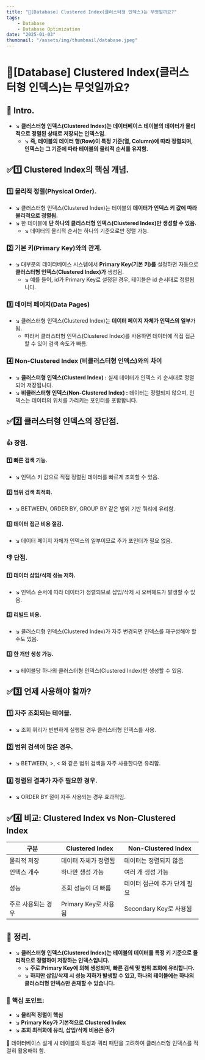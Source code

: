 ```yaml
---
title: "💾[Database] Clustered Index(클러스터형 인덱스)는 무엇일까요?"
tags:
    - Database
    - Database Optimization
date: "2025-01-03"
thumbnail: "/assets/img/thumbnail/database.jpeg"
---
```


# 💾[Database] Clustered Index(클러스터형 인덱스)는 무엇일까요?
## 📌 Intro.
- ↘︎ **클러스터형 인덱스(Clustered Index)는 데이터베이스 테이블의 데이터가 물리적으로 정렬된 상태로 저장되는 인덱스임.**
    - ↘︎ **즉, 테이블의 데이터 행(Row)이 특정 기준(열, Column)에 따라 정렬되며, 인덱스는 그 기준에 따라 테이블의 물리적 순서를 유지함.**

## ✅1️⃣ Clustered Index의 핵심 개념.
### 1️⃣ 물리적 정렬(Physical Order).
- ↘︎ 클러스터형 인덱스(Clustered Index)는 테이블의 **데이터가 인덱스 키 값에 따라 물리적으로 정렬됨.**
- ↘︎ 한 테이블에 **단 하나의 클러스터형 인덱스(Clustered Index)만 생성할 수 있음.**
    - ↘︎ 데이터의 물리적 순서는 하나의 기준으로만 정렬 가능.

### 2️⃣ 기본 키(Primary Key)와의 관계.
- ↘︎ 대부분의 데이터베이스 시스템에서 **Primary Key(기본 키)를** 설정하면 자동으로 **클러스터형 인덱스(Clustered Index)가** 생성됨.
    - ↘︎ 예를 들어, id가 Primary Key로 설정된 경우, 테이블은 id 순서대로 정렬됩니다.

### 3️⃣ 데이터 페이지(Data Pages)
- ↘︎ 클러스터형 인덱스(Clustered Index)는 **데이터 페이지 자체가 인덱스의 일부**가 됨.
    - 따라서 클러스터형 인덱스(Clustered Index)를 사용하면 데이터에 직접 접근할 수 있어 검색 속도가 빠름.

### 4️⃣ Non-Clustered Index (비클러스터형 인덱스)와의 차이
- ↘︎ **클러스터형 인덱스(Clusterd Index) :** 실제 데이터가 인덱스 키 순서대로 정렬되어 저장됩니다.
- ↘︎ **비클러스터형 인덱스(Non-Clustered Index) :** 데이터는 정렬되지 않으며, 인덱스는 데이터의 위치를 가리키는 포인터를 포함합니다.

## ✅2️⃣ 클러스터형 인덱스의 장단점.
### 👍 장점.
#### 1️⃣ 빠른 검색 기능.
- ↘︎ 인덱스 키 값으로 직접 정렬된 데이터를 빠르게 조회할 수 있음.

#### 2️⃣ 범위 검색 최적화.
- ↘︎ BETWEEN, ORDER BY, GROUP BY 같은 범위 기반 쿼리에 유리함.

#### 3️⃣ 데이터 접근 비용 절감.
- ↘︎ 데이터 페이지 자체가 인덱스의 일부이므로 추가 포인터가 필요 없음.

### 👎 단점.
#### 1️⃣ 데이터 삽입/삭제 성능 저하.
- ↘︎ 인덱스 순서에 따라 데이터가 정렬되므로 삽입/삭제 시 오버헤드가 발생할 수 있음.

#### 2️⃣ 리빌드 비용.
- ↘︎ 클러스터형 인덱스(Clustered Index)가 자주 변경되면 인덱스를 재구성해야 할 수도 있음.

#### 3️⃣ 한 개만 생성 가능.
- ↘︎ 테이블당 하나의 클러스터형 인덱스(Clustered Index)만 생성할 수 있음.

## ✅3️⃣ 언제 사용해야 할까?
### 1️⃣ 자주 조회되는 테이블.
- ↘︎ 조회 쿼리가 빈번하게 실행될 경우 클러스터형 인덱스를 사용.

### 2️⃣ 범위 검색이 많은 경우.
- ↘︎ BETWEEN, >, < 와 같은 범위 검색을 자주 사용한다면 유리함.

### 3️⃣ 정렬된 결과가 자주 필요한 경우.
- ↘︎ ORDER BY 절이 자주 사용되는 경우 효과적임.

## ✅4️⃣ 비교: Clustered Index vs Non-Clustered Index

|구분|Clustered Index|Non-Clustered Index|
| -------- | -------- | -------- |
|물리적 저장|데이터 자체가 정렬됨|데이터는 정렬되지 않음|
|인덱스 개수|하나만 생성 가능|여러 개 생성 가능|
|성능|조회 성능이 더 빠름|데이터 접근에 추가 단계 필요|
|주로 사용되는 경우|Primary Key로 사용됨|Secondary Key로 사용됨|

## 🚀 정리.
- ↘︎ **클러스터형 인덱스(Clustered Index)는 테이블의 데이터를 특정 키 기준으로 물리적으로 정렬하여 저장하는 인덱스입니다.**
    - ↘︎ **주로 Primary Key에 의해 생성되며, 빠른 검색 및 범위 조회에 유리합니다.**
    - ↘︎ **하지만 삽입/삭제 시 성능 저하가 발생할 수 있고, 하나의 테이블에는 하나의 클러스터형 인덱스만 존재할 수 있습니다.**

### 🎯 핵심 포인트:
- ↘︎ **물리적 정렬이 핵심**
- ↘︎ **Primary Key가 기본적으로 Clustered Index**
- ↘︎ **조회 최적화에 유리, 삽입/삭제 비용은 증가**

🙌 데이터베이스 설계 시 테이블의 특성과 쿼리 패턴을 고려하여 클러스터형 인덱스를 적절히 활용해야 함.
